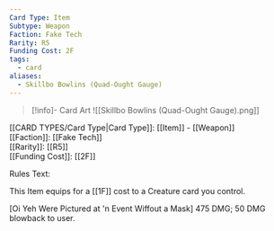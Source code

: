 ```yaml
---
Card Type: Item
Subtype: Weapon
Faction: Fake Tech
Rarity: R5
Funding Cost: 2F
tags:
  - card
aliases:
  - Skillbo Bowlins (Quad-Ought Gauge)
---
```

> [!info]- Card Art
> ![[Skillbo Bowlins (Quad-Ought Gauge).png]]

[[CARD TYPES/Card Type|Card Type]]: [[Item]] - [[Weapon]]  
[[Faction]]: [[Fake Tech]]  
[[Rarity]]: [[R5]]  
[[Funding Cost]]: [[2F]]  

Rules Text:  

This Item equips for a [[1F]] cost to a Creature card you control.  

[Oi Yeh Were Pictured at 'n Event Wiffout a Mask] 475 DMG; 50 DMG blowback to user.  